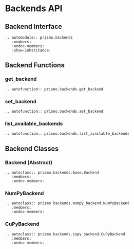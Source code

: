 # Backends API

## Backend Interface

```{eval-rst}
.. automodule:: prismo.backends
   :members:
   :undoc-members:
   :show-inheritance:
```

## Backend Functions

### get_backend

```{eval-rst}
.. autofunction:: prismo.backends.get_backend
```

### set_backend

```{eval-rst}
.. autofunction:: prismo.backends.set_backend
```

### list_available_backends

```{eval-rst}
.. autofunction:: prismo.backends.list_available_backends
```

## Backend Classes

### Backend (Abstract)

```{eval-rst}
.. autoclass:: prismo.backends.base.Backend
   :members:
   :undoc-members:
```

### NumPyBackend

```{eval-rst}
.. autoclass:: prismo.backends.numpy_backend.NumPyBackend
   :members:
   :undoc-members:
```

### CuPyBackend

```{eval-rst}
.. autoclass:: prismo.backends.cupy_backend.CuPyBackend
   :members:
   :undoc-members:
```
